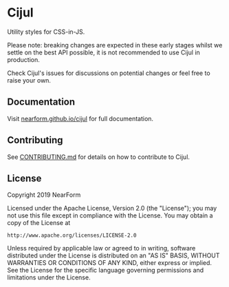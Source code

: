 # Cijul

Utility styles for CSS-in-JS.

Please note: breaking changes are expected in these early stages whilst we settle on the best API possible, it is not recommended to use Cijul in production.

Check Cijul's issues for discussions on potential changes or feel free to raise your own.

## Documentation

Visit [nearform.github.io/cijul](https://nearform.github.io/cijul) for full documentation.

## Contributing

See [CONTRIBUTING.md](CONTRIBUTING.md) for details on how to contribute to Cijul.

## License

Copyright 2019 NearForm

Licensed under the Apache License, Version 2.0 (the "License");
you may not use this file except in compliance with the License.
You may obtain a copy of the License at

    http://www.apache.org/licenses/LICENSE-2.0

Unless required by applicable law or agreed to in writing, software
distributed under the License is distributed on an "AS IS" BASIS,
WITHOUT WARRANTIES OR CONDITIONS OF ANY KIND, either express or implied.
See the License for the specific language governing permissions and
limitations under the License.

